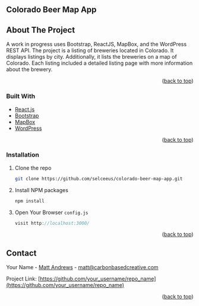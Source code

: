 ## Colorado Beer Map App

<!-- ABOUT THE PROJECT -->
## About The Project

A work in progress uses Bootstrap, ReactJS, MapBox, and the WordPress REST API. The project is a listing of breweries located in Colorado. It displays listings by city. Additionally, it lists the breweries on a map of Colorado. Each listing included a detailed listing page with more information about the brewery.



<p align="right">(<a href="#top">back to top</a>)</p>



### Built With

* [React.js](https://reactjs.org/)
* [Bootstrap](https://getbootstrap.com)
* [MapBox](https://www.mapbox.com)
* [WordPress](https://www.wordpress.org)


<p align="right">(<a href="#top">back to top</a>)</p>


### Installation

1. Clone the repo
   ```sh
   git clone https://github.com/selceeus/colorado-beer-map-app.git
   ```
2. Install NPM packages
   ```sh
   npm install
   ```
3. Open Your Browser `config.js`
   ```js
   visit http://localhost:3000/
   ```

<p align="right">(<a href="#top">back to top</a>)</p>


<!-- CONTACT -->
## Contact

Your Name - [Matt Andrews](https://carbonbasedcreative.com) - matt@carbonbasedcreative.com

Project Link: [https://github.com/your_username/repo_name](https://github.com/your_username/repo_name)

<p align="right">(<a href="#top">back to top</a>)</p>
